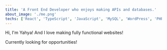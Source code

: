```yaml
---
title: 'A Front End Developer who enjoys making APIs and databases.'
about_image: './me.png'
techs: ['React', 'TypeScript', 'JavaScript', 'MySQL', 'WordPress', 'PHP', 'Firebase', 'HTML', 'SASS']
---
```


Hi, I'm Yahya! And I love making fully functional websites! 

Currently looking for opportunities!
